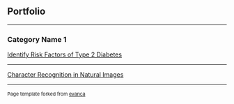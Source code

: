 ## Portfolio

---

### Category Name 1 

[Identify Risk Factors of Type 2 Diabetes](https://github.com/kevin-sharp24/Capstone-1)

---
[Character Recognition in Natural Images](https://github.com/kevin-sharp24/Capstone-2)


---
<p style="font-size:11px">Page template forked from <a href="https://github.com/evanca/quick-portfolio">evanca</a></p>
<!-- Remove above link if you don't want to attibute -->
